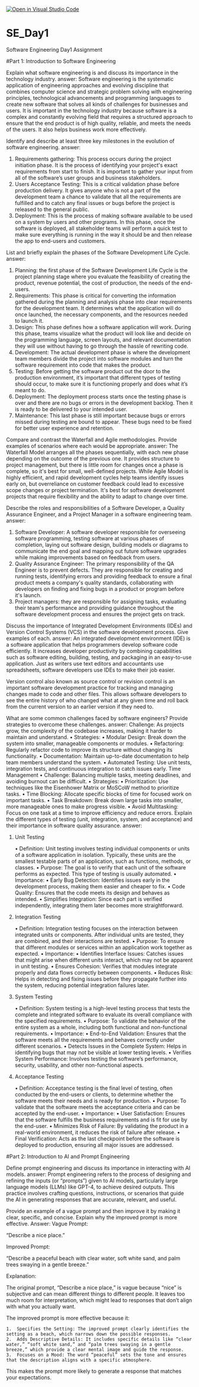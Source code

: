 [![Open in Visual Studio Code](https://classroom.github.com/assets/open-in-vscode-2e0aaae1b6195c2367325f4f02e2d04e9abb55f0b24a779b69b11b9e10269abc.svg)](https://classroom.github.com/online_ide?assignment_repo_id=15690018&assignment_repo_type=AssignmentRepo)
# SE_Day1
Software Engineering Day1 Assignment

#Part 1: Introduction to Software Engineering

Explain what software engineering is and discuss its importance in the technology industry.
answer:
Software engineering is the systematic application of engineering approaches and evolving discipline 
that combines computer science and strategic problem solving with engineering principles, technological advancements 
and programming languages to create new software that solves all kinds of challenges for businesses and users. 
It is important in the technology industry because software is a complex and constantly evolving field that requires 
a structured approach to ensure that the end product is of high quality, reliable, and meets the needs of the users. 
It also helps business work more effectively.

Identify and describe at least three key milestones in the evolution of software engineering.
answer:
1. Requirements gathering:  This process occurs during the project initiation phase. It is the process of identifying 
your project's exact requirements from start to finish. It is important to gather your input from all of the software’s user 
groups and business stakeholders.
2. Users Acceptance Testing: This is a critical validation phase before production delivery. It gives anyone who is not a part 
of the development team a chance to validate that all the requirements are fulfilled and to catch any final issues or bugs before 
the project is released to the general public.
3. Deployment: This is the process of making software available to be used on a system by users and other programs. In this phase, 
once the software is deployed, all stakeholder teams will perform a quick test to make sure everything is running in the way it should 
be and then release the app to end-users and customers.

List and briefly explain the phases of the Software Development Life Cycle.
answer:
1. Planning: the first phase of the Software Development Life Cycle is the project planning stage where you  evaluate the feasibility of creating the product, revenue potential, the cost of production, the needs of the end-users.
2. Requirements: This phase is critical for converting the information gathered during the planning and analysis phase into clear requirements for the development team. It determines what the application will do once launched, the necessary components, and the resources needed to launch it. 
3. Design: This phase defines how a software application will work. During this phase, teams visualize what the product will look like and decide on the programming language, screen layouts, and relevant documentation they will use without having to go through the hassle of rewriting code. 
4. Development: The actual development phase is where the development team members divide the project into software modules and turn the software requirement into code that makes the product. 
5. Testing: Before getting the software product out the door to the production environment, it’s important that different types of testing should occur, to make sure it is functioning properly and does what it’s meant to do.
6. Deployment: The deployment process starts once the testing phase is over and there are no bugs or errors in the development backlog. Then it is ready to be delivered to your intended user. 
7. Maintenance: This last phase is still important because bugs or errors missed during testing are bound to appear. These bugs need to be fixed for better user experience and retention.

Compare and contrast the Waterfall and Agile methodologies. Provide examples of scenarios where each would be appropriate.
answer:
The Waterfall Model arranges all the phases sequentially, with each new phase depending on the outcome of the previous one. 
It provides structure to project management, but there is little room for changes once a phase is complete, so it's best for small, 
well-defined projects. While Agile Model is highly efficient, and rapid development cycles help teams identify issues early on, but 
overreliance on customer feedback could lead to excessive scope changes or project termination. It's best for software development projects 
that require flexibility and the ability to adapt to change over time.

Describe the roles and responsibilities of a Software Developer, a Quality Assurance Engineer, and a Project Manager in a software engineering team.
answer:
1. Software Developer: A software developer responsible for overseeing software programming, testing software at various phases of completion, 
laying out software design, building models or diagrams to communicate the end goal and mapping out future software upgrades while making improvements based 
on feedback from users.
2. Quality Assurance Engineer: The primary responsibility of the QA Engineer is to prevent defects. They are responsible for creating and running tests, 
identifying errors and providing feedback to ensure a final product meets a company's quality standards, collaborating with developers on finding and fixing 
bugs in a product or program before it's launch.
3. Project managers: they are responsible for assigning tasks, evaluating their team's performance and providing guidance throughout the software development process and ensures the project gets on track.

Discuss the importance of Integrated Development Environments (IDEs) and Version Control Systems (VCS) in the software development process. Give examples of each.
answer:
An integrated development environment (IDE) is a software application that helps programmers develop software code efficiently. It increases developer productivity by 
combining capabilities such as software editing, building, testing, and packaging in an easy-to-use application. Just as writers use text editors and accountants use 
spreadsheets, software developers use IDEs to make their job easier.

Version control also known as source control or revision control is an important software development practice for tracking and managing changes made to code and other files. This allows software developers to see the entire history of who changed what at any given time  and roll back from the current version to an earlier version if they need to.


What are some common challenges faced by software engineers? Provide strategies to overcome these challenges.
answer:
Challenge: As projects grow, the complexity of the codebase increases, making it harder to maintain and understand.
	•	Strategies:
	•	Modular Design: Break down the system into smaller, manageable components or modules.
	•	Refactoring: Regularly refactor code to improve its structure without changing its functionality.
	•	Documentation: Maintain up-to-date documentation to help team members understand the system.
	•	Automated Testing: Use unit tests, integration tests, and continuous integration to catch issues early.
Time Management
	•	Challenge: Balancing multiple tasks, meeting deadlines, and avoiding burnout can be difficult.
	•	Strategies:
	•	Prioritization: Use techniques like the Eisenhower Matrix or MoSCoW method to prioritize tasks.
	•	Time Blocking: Allocate specific blocks of time for focused work on important tasks.
	•	Task Breakdown: Break down large tasks into smaller, more manageable ones to make progress visible.
	•	Avoid Multitasking: Focus on one task at a time to improve efficiency and reduce errors.
Explain the different types of testing (unit, integration, system, and acceptance) and their importance in software quality assurance.
answer:
1. Unit Testing

	•	Definition: Unit testing involves testing individual components or units of a software application in isolation. Typically, these units are the smallest testable parts of an application, such as functions, methods, or classes.
	•	Purpose: The goal is to verify that each unit of the software performs as expected. This type of testing is usually automated.
	•	Importance:
	•	Early Bug Detection: Identifies issues early in the development process, making them easier and cheaper to fix.
	•	Code Quality: Ensures that the code meets its design and behaves as intended.
	•	Simplifies Integration: Since each part is verified independently, integrating them later becomes more straightforward.

2. Integration Testing

	•	Definition: Integration testing focuses on the interaction between integrated units or components. After individual units are tested, they are combined, and their interactions are tested.
	•	Purpose: To ensure that different modules or services within an application work together as expected.
	•	Importance:
	•	Identifies Interface Issues: Catches issues that might arise when different units interact, which may not be apparent in unit testing.
	•	Ensures Cohesion: Verifies that modules integrate properly and data flows correctly between components.
	•	Reduces Risk: Helps in detecting and fixing issues before they propagate further into the system, reducing potential integration failures later.

3. System Testing

	•	Definition: System testing is a high-level testing process that tests the complete and integrated software to evaluate its overall compliance with the specified requirements.
	•	Purpose: To validate the behavior of the entire system as a whole, including both functional and non-functional requirements.
	•	Importance:
	•	End-to-End Validation: Ensures that the software meets all the requirements and behaves correctly under different scenarios.
	•	Detects Issues in the Complete System: Helps in identifying bugs that may not be visible at lower testing levels.
	•	Verifies System Performance: Involves testing the software’s performance, security, usability, and other non-functional aspects.

4. Acceptance Testing

	•	Definition: Acceptance testing is the final level of testing, often conducted by the end-users or clients, to determine whether the software meets their needs and is ready for production.
	•	Purpose: To validate that the software meets the acceptance criteria and can be accepted by the end-user.
	•	Importance:
	•	User Satisfaction: Ensures that the software fulfills the business requirements and is fit for use by the end-user.
	•	Minimizes Risk of Failure: By validating the product in a real-world environment, it reduces the risk of failure after release.
	•	Final Verification: Acts as the last checkpoint before the software is deployed to production, ensuring all major issues are addressed.

#Part 2: Introduction to AI and Prompt Engineering


Define prompt engineering and discuss its importance in interacting with AI models.
answer:
Prompt engineering refers to the process of designing and refining the inputs (or “prompts”) given to AI models, particularly large language
 models (LLMs) like GPT-4, to achieve desired outputs. This practice involves crafting questions, instructions, or scenarios that guide the AI in generating 
responses that are accurate, relevant, and useful.

Provide an example of a vague prompt and then improve it by making it clear, specific, and concise. Explain why the improved prompt is more effective.
Answer:
Vague Prompt:

“Describe a nice place.”

Improved Prompt:

“Describe a peaceful beach with clear water, soft white sand, and palm trees swaying in a gentle breeze.”

Explanation:

The original prompt, “Describe a nice place,” is vague because “nice” is subjective and can mean different things to different people. It leaves too much room for interpretation, which might lead to responses that don’t align with what you actually want.

The improved prompt is more effective because it:

	1.	Specifies the Setting: The improved prompt clearly identifies the setting as a beach, which narrows down the possible responses.
	2.	Adds Descriptive Details: It includes specific details like “clear water,” “soft white sand,” and “palm trees swaying in a gentle breeze,” which provide a clear mental image and guide the response.
	3.	Focuses on a Mood: The word “peaceful” sets the tone and ensures that the description aligns with a specific atmosphere.

This makes the prompt more likely to generate a response that matches your expectations.